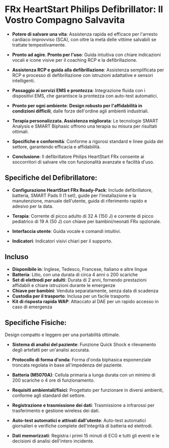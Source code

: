 # FRx HeartStart Philips Defibrillator: Il Vostro Compagno Salvavita

- **Potere di salvare una vita**: Assistenza rapida ed efficace per l'arresto cardiaco improvviso (SCA), con oltre la metà delle vittime salvabili se trattate tempestivamente.

- **Pronto ad agire. Pronto per l'uso**: Guida intuitiva con chiare indicazioni vocali e icone visive per il coaching RCP e la defibrillazione.

- **Assistenza RCP e guida alla defibrillazione**: Assistenza semplificata per RCP e processo di defibrillazione con istruzioni adattative e sensori intelligenti.

- **Passaggio ai servizi EMS e prontezza**: Integrazione fluida con i dispositivi EMS, che garantisce la prontezza con auto-test automatici.

- **Pronto per ogni ambiente**: **Design robusto per l'affidabilità in condizioni difficili**, dalle forze dell'ordine agli ambienti industriali.

- **Terapia personalizzata. Assistenza migliorata**: Le tecnologie SMART Analysis e SMART Biphasic offrono una terapia su misura per risultati ottimali.

- **Specifiche e conformità**: Conforme a rigorosi standard e linee guida del settore, garantendo efficacia e affidabilità.

- **Conclusione**: Il defibrillatore Philips HeartStart FRx consente ai soccorritori di salvare vite con funzionalità avanzate e facilità d'uso.

## **Specifiche del Defibrillatore:**

- **Configurazione HeartStart FRx Ready-Pack**: Include defibrillatore, batteria, SMART Pads II (1 set), guide per l'installazione e la manutenzione, manuale dell'utente, guida di riferimento rapido e adesivo per la data.

- **Terapia**: Corrente di picco adulto di 32 A (150 J) e corrente di picco pediatrico di 19 A (50 J) con chiave per bambini/neonati FRx opzionale.

- **Interfaccia utente**: Guida vocale e comandi intuitivi.

- **Indicatori**: Indicatori visivi chiari per il supporto.

## **Incluso**

- **Disponibile in**: Inglese, Tedesco, Francese, Italiano e altre lingue
- **Batteria**: Litio, con una durata di circa 4 anni o 200 scariche
- **Set di elettrodi per adulti**: Durata di 2 anni, fornendo prestazioni affidabili e chiare istruzioni durante le emergenze
- **Chiave per bambini**: Venduta separatamente, senza data di scadenza
- **Custodia per il trasporto**: Inclusa per un facile trasporto
- **Kit di risposta rapida WAP**: Attaccato al DAE per un rapido accesso in caso di emergenza

## **Specifiche Fisiche:**

Design compatto e leggero per una portabilità ottimale.

- **Sistema di analisi del paziente**: Funzione Quick Shock e rilevamento degli artefatti per un'analisi accurata.

- **Protocollo di forma d'onda**: Forma d'onda biphasica esponenziale troncata regolata in base all'impedenza del paziente.

- **Batteria (M5070A)**: Cellula primaria a lunga durata con un minimo di 200 scariche o 4 ore di funzionamento.

- **Requisiti ambientali/fisici**: Progettato per funzionare in diversi ambienti, conforme agli standard del settore.

- **Registrazione e trasmissione dei dati**: Trasmissione a infrarossi per trasferimento e gestione wireless dei dati.

- **Auto-test automatici e attivati dall'utente**: Auto-test automatici giornalieri e verifiche complete dell'integrità di batteria ed elettrodi.

- **Dati memorizzati**: Registra i primi 15 minuti di ECG e tutti gli eventi e le decisioni di analisi dell'intero incidente.
